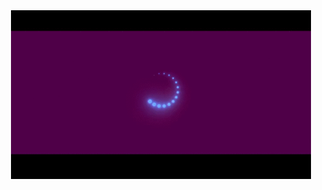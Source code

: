 <div align="center" >
  <img alt="codenation" title="codenation" src="assets/loader.gif" width="480px"  />
</div>